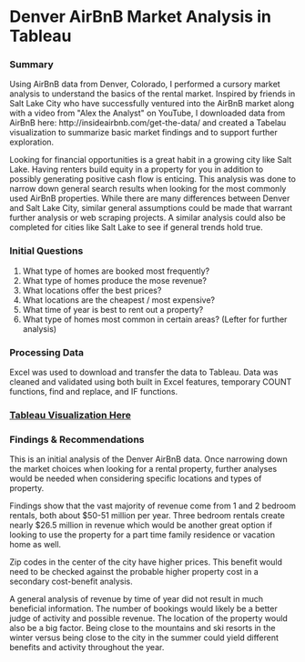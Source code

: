 # Denver AirBnB Market Analysis in Tableau

### Summary
<p>Using AirBnB data from Denver, Colorado, I performed a cursory market analysis to understand the basics of the rental market. Inspired by friends in Salt Lake City who have successfully ventured into the AirBnB market along with a video from "Alex the Analyst" on YouTube, I downloaded data from AirBnB here: http://insideairbnb.com/get-the-data/ and created a Tabelau visualization to summarize basic market findings and to support further exploration.</p>

<p>Looking for financial opportunities is a great habit in a growing city like Salt Lake. Having renters build equity in a property for you in addition to possibly generating positive cash flow is enticing. This analysis was done to narrow down general search results when looking for the most commonly used AirBnB properties. While there are many differences between Denver and Salt Lake City, similar general assumptions could be made that warrant further analysis or web scraping projects. A similar analysis could also be completed for cities like Salt Lake to see if general trends hold true.</p>

### Initial Questions
1. What type of homes are booked most frequently?
2. What type of homes produce the mose revenue?
3. What locations offer the best prices?
4. What locations are the cheapest / most expensive?
5. What time of year is best to rent out a property?
6. What type of homes most common in certain areas? (Lefter for further analysis)

### Processing Data
<p>Excel was used to download and transfer the data to Tableau. Data was cleaned and validated using both built in Excel features, temporary COUNT functions, find and replace, and IF functions.</p>

### <a href="https://public.tableau.com/app/profile/michael.mccarthy7631/viz/DenverAirBnBGeneralAnalysisDashboard/DenverAirBnBGeneralInformation">Tableau Visualization Here</a>

### Findings & Recommendations
<p>This is an initial analysis of the Denver AirBnB data. Once narrowing down the market choices when looking for a rental property, further analyses would be needed when considering specific locations and types of property.</p>
<p> Findings show that the vast majority of revenue come from 1 and 2 bedroom rentals, both about $50-51 million per year. Three bedroom rentals create nearly $26.5 million in revenue which would be another great option if looking to use the property for a part time family residence or vacation home as well.</p>
<p>Zip codes in the center of the city have higher prices. This benefit would need to be checked against the probable higher property cost in a secondary cost-benefit analysis.</p>
<p>A general analysis of revenue by time of year did not result in much beneficial information. The number of bookings would likely be a better judge of activity and possible revenue. The location of the property would also be a big factor. Being close to the mountains and ski resorts in the winter versus being close to the city in the summer could yield different benefits and activity throughout the year.</p>

  
